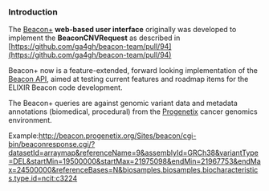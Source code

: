 ### Introduction

The [Beacon+](http://beacon.progenetix.org) **web-based user interface** originally was developed to implement the **BeaconCNVRequest** as described in [https://github.com/ga4gh/beacon-team/pull/94](https://github.com/ga4gh/beacon-team/pull/94)

Beacon+ now is a feature-extended, forward looking implementation of the [Beacon API](http://beacon-project.io), aimed at testing current features and roadmap items for the ELIXIR Beacon code development.

The Beacon+ queries are against genomic variant data and metadata annotations (biomedical, procedural) from the [Progenetix](http://progenetix.org) cancer genomics environment.


Example:<http://beacon.progenetix.org/Sites/beacon/cgi-bin/beaconresponse.cgi/?datasetId=arraymap&referenceName=9&assemblyId=GRCh38&variantType=DEL&startMin=19500000&startMax=21975098&endMin=21967753&endMax=24500000&referenceBases=N&biosamples.biosamples.biocharacteristics.type.id=ncit:c3224>

